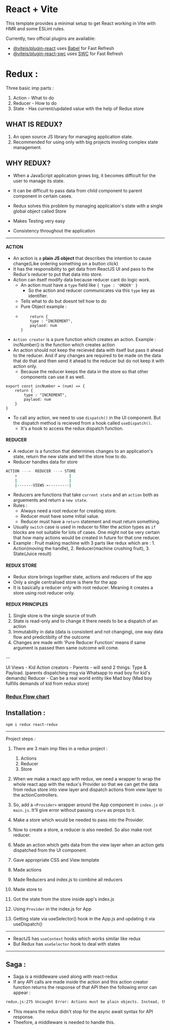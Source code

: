 # React + Vite

This template provides a minimal setup to get React working in Vite with HMR and some ESLint rules.

Currently, two official plugins are available:

- [@vitejs/plugin-react](https://github.com/vitejs/vite-plugin-react/blob/main/packages/plugin-react/README.md) uses [Babel](https://babeljs.io/) for Fast Refresh
- [@vitejs/plugin-react-swc](https://github.com/vitejs/vite-plugin-react-swc) uses [SWC](https://swc.rs/) for Fast Refresh

# Redux :

Three basic imp parts :

1. Action - What to do
2. Reducer - How to do
3. State - Has current/updated value with the help of Redux store

## WHAT IS REDUX?

1. An open source JS library for managing application state.
2. Recommended for using only with big projects involing complex state management.

## WHY REDUX?

- When a JavaScript application grows big, it becomes difficult for the user to manage its state.

- It can be difficult to pass data from child component to parent component in certain cases.

- Redux solves this problem by managing application's state with a single global object called Store

- Makes Testing very easy

- Consistency throughout the application

---

#### **ACTION**

- An action is a **plain JS object** that describes the intention to cause change(Like ordering something on a button click)
- It has the responsibility to get data from ReactJS UI and pass to the Redux's reducer to put that data into store.
- Action can itself modify data because reducer cant do logic work.
  - An action must have a `type` field like `{ type : 'ORDER' }`
    - So the action and reducer communicates via this `type` key as identifier.
  - Tells what to do but doesnt tell how to do
  - Pure Object example :
  - ```
        return {
        type : "INCREMENT",
        paylaod: num
    }
    ```
- `Action creator` is a pure function which creates an action. Example : incNumber() is the function which creates action
- An action should not keep the recieved data with itself but pass it ahead to the reducer. And if any changes are required to be made on the data that do that and then send it ahead to the reducer but do not keep it with action only.
  - Because the reducer keeps the data in the store so that other components can use it as well.

```
export const incNumber = (num) => {
    return {
        type : "INCREMENT",
        paylaod: num
    }
}
```
- To call any action, we need to use `dispatch()` in the UI component. But the dispatch method is recieved from a hook called `useDispatch()`.
  - It's a hook to access the redux dispatch function. 

#### **REDUCER**

- A reducer is a function that determines changes to an application's state, return the new state and tell the store how to do.
- Reducer handles data for store

```bash
ACTION ---→	 REDUCER ---→ STORE
    ↑                       |
    |                       |
    |-------VIEWS ←---------|
```

- Reducers are functions that take `current state` and an `action` both as arguements and return a `new state`.
- Rules : 
  - Always need a root reducer for creating store.
  - Reducer must have some initial value.
  - Reducer must have a `return` statement and must return something.
- Usually `switch` case is used in reducer to filter the action types as `if` blocks are not suitable for lots of cases. One might not be very certain that how many actions would be created in future for that one reducer.
- Example : Fruit making machine with 3 parts like redux which are : 1. Action(moving the handle), 2. Reducer(machine crushing fruit), 3. State(Juice result)

#### **REDUX STORE**

- Redux store brings together state, actions and reducers of the app
- Only a single centralised store is there for the app
- It is basically a reducer only with root reducer. Meaning it creates a store using root reducer only.

#### **REDUX PRINCIPLES**

1. Single store is the single source of truth
2. State is read-only and to change it there needs to be a dispatch of an action
3. Immutability in data (data is consistent and not changing), one way data flow and predictibilty of the outcome
4. Changes are made with 'Pure Reducer Function' means if same argument is passed then same outcome will come.

--

UI Views - Kid
Action creators - Parents - will send 2 things: Type & Payload.
(parents dispatching msg via Whatsapp to mad boy for kid's demands)
Reducer - Can be a real world entity like Mad boy
(Mad boy fulfills demands of kid from redux store)

### [Redux Flow chart](https://i.ibb.co/VpdCXmB/ecdbd6fa-5433-42cb-ac71-21ecadf49142.jpg)

## Installation :

```
npm i redux react-redux
```

---

Project steps :

1. There are 3 main imp files in a redux project :
   1. Actions
   2. Reducer
   3. Store
2. When we make a react app with redux, we need a wrapper to wrap the whole react app with the redux's Provider so that we can get the data from redux store into view layer and dispatch actions from view layer to the actionControllers.
3. So, add a `<Provider>` wrapper around the App component in `index.js` or `main.js`. It'll give error without passing `store` as props to it.
4. Make a store which would be needed to pass into the Provider. 
5. Now to create a store, a reducer is also needed. So also make root reducer.
6. Made an action which gets data from the view layer when an action gets dispatched from the UI component.




4. Gave appropriate CSS and View template
5. Made actions
6. Made Reducers and index.js to combine all reducers
7. Made store to
8. Got the state from the store inside app's index.js
9. Using `Provider` in the index.js for App
10. Getting state via useSelector() hook in the App.js and updating it via useDispatch()

---

- ReactJS has `useContext` hooks which works similar like redux
- But Redux has `useSelector` hook to deal with states

---

## Saga : 

- Saga is a middleware used along with react-redux
- If any API calls are made inside the action and this action creator function returns the response of that API then the following error can appear :
```bash
redux.js:275 Uncaught Error: Actions must be plain objects. Instead, the actual type was: 'Promise'. You may need to add middleware to your store setup to handle dispatching other values, such as 'redux-thunk' to handle dispatching functions.
```
- This means the redux didn't stop for the async await syntax for API response.
- Theefore, a middleware is needed to handle this.